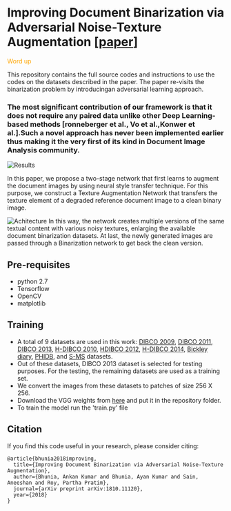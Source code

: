 # Improving Document Binarization via Adversarial Noise-Texture Augmentation [[paper](https://arxiv.org/abs/1810.11120v1)]
<span style="color:orange;">Word up</span>

This repository contains the full source codes and instructions to use the codes on the datasets described in the paper. The paper re-visits the binarization problem by introducingan adversarial learning approach.
### The most significant contribution of our framework is that it does not require any paired data unlike other Deep Learning-based methods [ronneberger et al., Vo et al.,Konwer et al.].Such a novel approach has never been implemented earlier thus making it the very first of its kind in Document Image Analysis community.
![Results](figs/test.png)

In this paper, we propose
a two-stage network that first learns to augment the document
images by using neural style transfer technique. For this
purpose, we construct a Texture Augmentation Network that
transfers the texture element of a degraded reference document
image to a clean binary image. 

![Achitecture](figs/archit.png)
In this way, the network
creates multiple versions of the same textual content
with various noisy textures, enlarging the available document
binarization datasets. At last, the newly generated images
are passed through a Binarization network to get back the
clean version.

## Pre-requisites

- python 2.7
- Tensorflow 
- OpenCV
- matplotlib

## Training

- A total of
9 datasets are used in this work: [DIBCO 2009](http://users.iit.demokritos.gr/~bgat/DIBCO2009/benchmark/), [DIBCO 2011](http://utopia.duth.gr/~ipratika/DIBCO2011/benchmark/), [DIBCO 2013](http://utopia.duth.gr/~ipratika/DIBCO2013/benchmark/), [H-DIBCO 2010](http://users.iit.demokritos.gr/~bgat/H-DIBCO2010/benchmark/), [HDIBCO 2012]( 	http://utopia.duth.gr/~ipratika/HDIBCO2012/benchmark/), [H-DIBCO 2014](http://users.iit.demokritos.gr/~bgat/HDIBCO2014/benchmark/), [Bickley diary](https://ieeexplore.ieee.org/document/6373726/),
[PHIDB](http://www.iapr-tc11.org/mediawiki/index.php/Persian_Heritage_Image_Binarization_Dataset_(PHIBD_2012)), and [S-MS](https://iapr.org/archives/icdar2015/index.html%3Fp=254.html) datasets. 
- Out of these datasets,
DIBCO 2013 dataset is selected for testing purposes. For the
testing, the remaining datasets are used as a training set.
- We convert the images from these datasets to patches
of size 256 X 256.
- Download the VGG weights from [here](https://drive.google.com/open?id=1tRJ4rQP83PsSO1m037Fp3M9DCVp2WA5Z) and put it in the repository folder.
- To train the model run the 'train.py' file

## Citation
If you find this code useful in your research, please consider citing:

    @article{bhunia2018improving,
      title={Improving Document Binarization via Adversarial Noise-Texture Augmentation},
      author={Bhunia, Ankan Kumar and Bhunia, Ayan Kumar and Sain, Aneeshan and Roy, Partha Pratim},
      journal={arXiv preprint arXiv:1810.11120},
      year={2018}
    }






